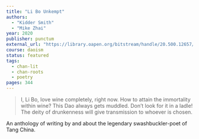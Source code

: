 ```yaml
---
title: "Li Bo Unkempt"
authors:
  - "Kidder Smith"
  - "Mike Zhai"
year: 2020
publisher: punctum
external_url: "https://library.oapen.org/bitstream/handle/20.500.12657/47515/0322.1.00.pdf"
course: daoism
status: featured
tags:
  - chan-lit
  - chan-roots
  - poetry
pages: 344
---
```


> I, Li Bo, love wine completely, right now. How to attain the immortality within wine? This Dao always gets muddled. Don’t look for it in a ladle! The deity of drunkenness will give transmission to whoever is chosen.

An anthology of writing by and about the legendary swashbuckler-poet of Tang China.
